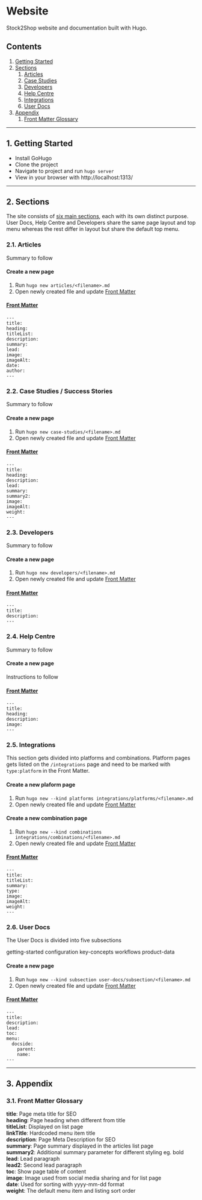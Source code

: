 # Website

Stock2Shop website and documentation built with Hugo.

## Contents

1. [Getting Started](#1-getting-started)
2. [Sections](#2-sections)
    1. [Articles](#21-articles)
    2. [Case Studies](#22-case-studies--success-stories)
    3. [Developers](#23-developers)
    4. [Help Centre](#24-help-centre)
    5. [Integrations](#25-integrations)
    6. [User Docs](#26-user-docs)
3. [Appendix](#3-appendix)
    1. [Front Matter Glossary]((#31-front-matter-glossary))

* * *

## 1. Getting Started

- Install GoHugo
- Clone the project
- Navigate to project and run ```hugo server```
- View in your browser with http://localhost:1313/

* * *
 
## 2. Sections

The site consists of [six main sections](#contents), each with its own distinct purpose. User Docs, Help Centre and
Developers share the same page layout and top menu whereas the rest differ in layout but share the default top menu. 

### 2.1. Articles

Summary to follow

#### Create a new page

1. Run ```hugo new articles/<filename>.md```
2. Open newly created file and update [Front Matter](#31-front-matter-glossary)

#### [Front Matter](#31-front-matter-glossary)
```
---
title:
heading:
titleList:
description:
summary:
lead:
image:
imageAlt:
date:
author:
---
```

### 2.2. Case Studies / Success Stories

Summary to follow

#### Create a new page

1. Run ```hugo new case-studies/<filename>.md```
2. Open newly created file and update [Front Matter](#31-front-matter-glossary)

#### [Front Matter](#31-front-matter-glossary)
```
---
title:
heading:
description:
lead:
summary:
summary2:
image:
imageAlt:
weight:
---
```

### 2.3. Developers

Summary to follow

#### Create a new page

1. Run ```hugo new developers/<filename>.md```
2. Open newly created file and update [Front Matter](#31-front-matter-glossary)

#### [Front Matter](#31-front-matter-glossary)
```
---
title:
description:
---
```

### 2.4. Help Centre

Summary to follow

#### Create a new page

Instructions to follow

#### [Front Matter](#31-front-matter-glossary)
```
---
title:
heading:
description:
image:
---
```

### 2.5. Integrations

This section gets divided into platforms and combinations. Platform pages gets listed on the ```/integrations``` page and need to be marked with ```type:platform``` in the Front Matter.

#### Create a new plaform page

1. Run ```hugo new --kind platforms integrations/platforms/<filename>.md```
2. Open newly created file and update [Front Matter](#31-front-matter-glossary)

#### Create a new combination page

1. Run ```hugo new --kind combinations integrations/combinations/<filename>.md```
2. Open newly created file and update [Front Matter](#31-front-matter-glossary)  

#### [Front Matter](#31-front-matter-glossary)
```
---
title:
titleList:
summary:
type:
image:
imageAlt:
weight:
---
```

### 2.6. User Docs

The User Docs is divided into five subsections

getting-started
configuration
key-concepts
workflows
product-data

#### Create a new page

1. Run ```hugo new --kind subsection user-docs/subsection/<filename>.md```
2. Open newly created file and update [Front Matter](#31-front-matter-glossary)

#### [Front Matter](#31-front-matter-glossary)
```
---
title:
description:
lead:
toc:
menu:
  docside:
    parent:
    name:
---
```
* * *

## 3. Appendix

### 3.1. Front Matter Glossary

**title**: Page meta title for SEO  
**heading**: Page heading when different from title  
**titleList**: Displayed on list page  
**linkTitle**: Hardcoded menu item title  
**description**: Page Meta Description for SEO  
**summary**: Page summary displayed in the articles list page  
**summary2**: Additional summary parameter for different styling eg. bold   
**lead**: Lead paragraph  
**lead2**: Second lead paragraph  
**toc**: Show page table of content  
**image**: Image used from social media sharing and for list page  
**date**: Used for sorting with yyyy-mm-dd format  
**weight**: The default menu item and listing sort order 